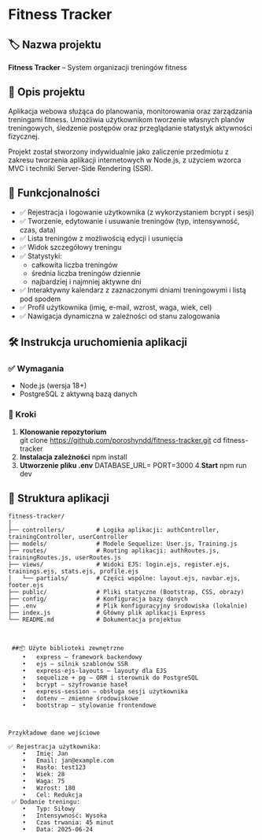 # Fitness Tracker

## 🏷️ Nazwa projektu

**Fitness Tracker** – System organizacji treningów fitness

## 📝 Opis projektu

Aplikacja webowa służąca do planowania, monitorowania oraz zarządzania treningami fitness. Umożliwia użytkownikom tworzenie własnych planów treningowych, śledzenie postępów oraz przeglądanie statystyk aktywności fizycznej.

Projekt został stworzony indywidualnie jako zaliczenie przedmiotu z zakresu tworzenia aplikacji internetowych w Node.js, z użyciem wzorca MVC i techniki Server-Side Rendering (SSR).

## 🚀 Funkcjonalności

- ✅ Rejestracja i logowanie użytkownika (z wykorzystaniem bcrypt i sesji)  
- ✅ Tworzenie, edytowanie i usuwanie treningów (typ, intensywność, czas, data)  
- ✅ Lista treningów z możliwością edycji i usunięcia  
- ✅ Widok szczegółowy treningu  
- ✅ Statystyki:
  - całkowita liczba treningów  
  - średnia liczba treningów dziennie  
  - najbardziej i najmniej aktywne dni  
- ✅ Interaktywny kalendarz z zaznaczonymi dniami treningowymi i listą pod spodem  
- ✅ Profil użytkownika (imię, e-mail, wzrost, waga, wiek, cel)  
- ✅ Nawigacja dynamiczna w zależności od stanu zalogowania  

## 🛠️ Instrukcja uruchomienia aplikacji

### ✅ Wymagania

- Node.js (wersja 18+)  
- PostgreSQL z aktywną bazą danych  

### 🔧 Kroki

1. **Klonowanie repozytorium**  
 git clone https://github.com/poroshyndd/fitness-tracker.git
 cd fitness-tracker
2. **Instalacja zależności**
  npm install
3. **Utworzenie pliku .env**
 DATABASE_URL=
 PORT=3000
4.**Start**
   npm run dev
   
 ## 📂 Struktura aplikacji  
 
```plaintext
fitness-tracker/
│
├── controllers/         # Logika aplikacji: authController, trainingController, userController
├── models/              # Modele Sequelize: User.js, Training.js
├── routes/              # Routing aplikacji: authRoutes.js, trainingRoutes.js, userRoutes.js
├── views/               # Widoki EJS: login.ejs, register.ejs, trainings.ejs, stats.ejs, profile.ejs
│   └── partials/        # Części wspólne: layout.ejs, navbar.ejs, footer.ejs
├── public/              # Pliki statyczne (Bootstrap, CSS, obrazy)
├── config/              # Konfiguracja bazy danych
├── .env                 # Plik konfiguracyjny środowiska (lokalnie)
├── index.js             # Główny plik aplikacji Express
└── README.md            # Dokumentacja projektuu



 ##📦 Użyte biblioteki zewnętrzne
	•	express – framework backendowy
	•	ejs – silnik szablonów SSR
	•	express-ejs-layouts – layouty dla EJS
	•	sequelize + pg – ORM i sterownik do PostgreSQL
	•	bcrypt – szyfrowanie haseł
	•	express-session – obsługa sesji użytkownika
	•	dotenv – zmienne środowiskowe
	•	bootstrap – stylowanie frontendowe



Przykładowe dane wejściowe

✅ Rejestracja użytkownika:
	•	Imię: Jan
	•	Email: jan@example.com
	•	Hasło: test123
	•	Wiek: 28
	•	Waga: 75
	•	Wzrost: 180
	•	Cel: Redukcja
 ✅ Dodanie treningu:
	•	Typ: Siłowy
	•	Intensywność: Wysoka
	•	Czas trwania: 45 minut
	•	Data: 2025-06-24
